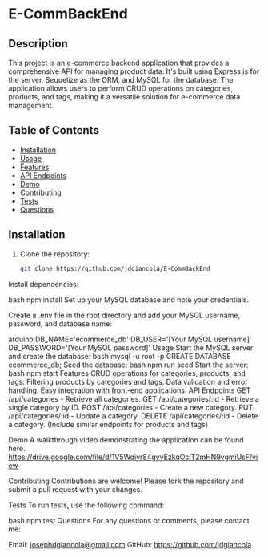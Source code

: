 # E-CommBackEnd

## Description
This project is an e-commerce backend application that provides a comprehensive API for managing product data. It's built using Express.js for the server, Sequelize as the ORM, and MySQL for the database. The application allows users to perform CRUD operations on categories, products, and tags, making it a versatile solution for e-commerce data management.

## Table of Contents
- [Installation](#installation)
- [Usage](#usage)
- [Features](#features)
- [API Endpoints](#api-endpoints)
- [Demo](#demo)
- [Contributing](#contributing)
- [Tests](#tests)
- [Questions](#questions)

## Installation
1. Clone the repository:
   ```bash
   git clone https://github.com/jdgiancola/E-CommBackEnd
Install dependencies:

bash
npm install
Set up your MySQL database and note your credentials.

Create a .env file in the root directory and add your MySQL username, password, and database name:

arduino
DB_NAME='ecommerce_db'
DB_USER='[Your MySQL username]'
DB_PASSWORD='[Your MySQL password]'
Usage
Start the MySQL server and create the database:
bash
mysql -u root -p
CREATE DATABASE ecommerce_db;
Seed the database:
bash
npm run seed
Start the server:
bash
npm start
Features
CRUD operations for categories, products, and tags.
Filtering products by categories and tags.
Data validation and error handling.
Easy integration with front-end applications.
API Endpoints
GET /api/categories - Retrieve all categories.
GET /api/categories/:id - Retrieve a single category by ID.
POST /api/categories - Create a new category.
PUT /api/categories/:id - Update a category.
DELETE /api/categories/:id - Delete a category.
(Include similar endpoints for products and tags)

Demo
A walkthrough video demonstrating the application can be found here.
https://drive.google.com/file/d/1V5Wqiyr84gyyEzkqOclT2mHN9vgmiUsF/view

Contributing
Contributions are welcome! Please fork the repository and submit a pull request with your changes.

Tests
To run tests, use the following command:

bash
npm test
Questions
For any questions or comments, please contact me:

Email: josephdgiancola@gmail.com
GitHub: https://github.com/jdgiancola

